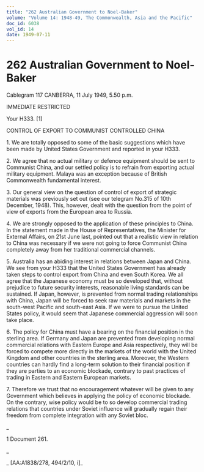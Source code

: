```yaml
---
title: "262 Australian Government to Noel-Baker"
volume: "Volume 14: 1948-49, The Commonwealth, Asia and the Pacific"
doc_id: 6038
vol_id: 14
date: 1949-07-11
---
```


# 262 Australian Government to Noel-Baker

Cablegram 117 CANBERRA, 11 July 1949, 5.50 p.m.

IMMEDIATE RESTRICTED

Your H333. [1]

CONTROL OF EXPORT TO COMMUNIST CONTROLLED CHINA

1\. We are totally opposed to some of the basic suggestions which have been made by United States Government and reported in your H333.

2\. We agree that no actual military or defence equipment should be sent to Communist China, and our settled policy is to refrain from exporting actual military equipment. Malaya was an exception because of British Commonwealth fundamental interest.

3\. Our general view on the question of control of export of strategic materials was previously set out (see our telegram No.315 of 10th December, 1948). This, however, dealt with the question from the point of view of exports from the European area to Russia.

4\. We are strongly opposed to the application of these principles to China. In the statement made in the House of Representatives, the Minister for External Affairs, on 21st June last, pointed out that a realistic view in relation to China was necessary if we were not going to force Communist China completely away from her traditional commercial channels.

5\. Australia has an abiding interest in relations between Japan and China. We see from your H333 that the United States Government has already taken steps to control export from China and even South Korea. We all agree that the Japanese economy must be so developed that, without prejudice to future security interests, reasonable living standards can be sustained. If Japan, however, is prevented from normal trading relationships with China, Japan will be forced to seek raw materials and markets in the south-west Pacific and south-east Asia. If we were to pursue the United States policy, it would seem that Japanese commercial aggression will soon take place.

6\. The policy for China must have a bearing on the financial position in the sterling area. If Germany and Japan are prevented from developing normal commercial relations with Eastern Europe and Asia respectively, they will be forced to compete more directly in the markets of the world with the United Kingdom and other countries in the sterling area. Moreover, the Western countries can hardly find a long-term solution to their financial position if they are parties to an economic blockade, contrary to past practices of trading in Eastern and Eastern European markets.

7\. Therefore we trust that no encouragement whatever will be given to any Government which believes in applying the policy of economic blockade. On the contrary, wise policy would be to so develop commercial trading relations that countries under Soviet influence will gradually regain their freedom from complete integration with any Soviet bloc.

_

1 Document 261.

_

_ [AA:A1838/278, 494/2/10, i]_
